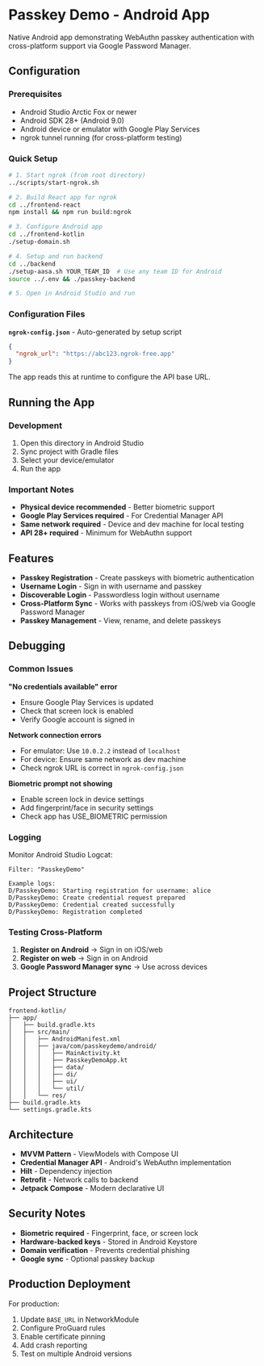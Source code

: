 # Passkey Demo - Android App

Native Android app demonstrating WebAuthn passkey authentication with cross-platform support via Google Password Manager.

## Configuration

### Prerequisites
- Android Studio Arctic Fox or newer
- Android SDK 28+ (Android 9.0)
- Android device or emulator with Google Play Services
- ngrok tunnel running (for cross-platform testing)

### Quick Setup

```bash
# 1. Start ngrok (from root directory)
../scripts/start-ngrok.sh

# 2. Build React app for ngrok
cd ../frontend-react
npm install && npm run build:ngrok

# 3. Configure Android app
cd ../frontend-kotlin
./setup-domain.sh

# 4. Setup and run backend
cd ../backend
./setup-aasa.sh YOUR_TEAM_ID  # Use any team ID for Android
source ../.env && ./passkey-backend

# 5. Open in Android Studio and run
```

### Configuration Files

**`ngrok-config.json`** - Auto-generated by setup script
```json
{
  "ngrok_url": "https://abc123.ngrok-free.app"
}
```

The app reads this at runtime to configure the API base URL.

## Running the App

### Development
1. Open this directory in Android Studio
2. Sync project with Gradle files
3. Select your device/emulator
4. Run the app

### Important Notes
- **Physical device recommended** - Better biometric support
- **Google Play Services required** - For Credential Manager API
- **Same network required** - Device and dev machine for local testing
- **API 28+ required** - Minimum for WebAuthn support

## Features

- **Passkey Registration** - Create passkeys with biometric authentication
- **Username Login** - Sign in with username and passkey
- **Discoverable Login** - Passwordless login without username
- **Cross-Platform Sync** - Works with passkeys from iOS/web via Google Password Manager
- **Passkey Management** - View, rename, and delete passkeys

## Debugging

### Common Issues

**"No credentials available" error**
- Ensure Google Play Services is updated
- Check that screen lock is enabled
- Verify Google account is signed in

**Network connection errors**
- For emulator: Use `10.0.2.2` instead of `localhost`
- For device: Ensure same network as dev machine
- Check ngrok URL is correct in `ngrok-config.json`

**Biometric prompt not showing**
- Enable screen lock in device settings
- Add fingerprint/face in security settings
- Check app has USE_BIOMETRIC permission

### Logging

Monitor Android Studio Logcat:
```
Filter: "PasskeyDemo"

Example logs:
D/PasskeyDemo: Starting registration for username: alice
D/PasskeyDemo: Create credential request prepared
D/PasskeyDemo: Credential created successfully
D/PasskeyDemo: Registration completed
```

### Testing Cross-Platform

1. **Register on Android** → Sign in on iOS/web
2. **Register on web** → Sign in on Android
3. **Google Password Manager sync** → Use across devices

## Project Structure

```
frontend-kotlin/
├── app/
│   ├── build.gradle.kts
│   ├── src/main/
│   │   ├── AndroidManifest.xml
│   │   ├── java/com/passkeydemo/android/
│   │   │   ├── MainActivity.kt
│   │   │   ├── PasskeyDemoApp.kt
│   │   │   ├── data/
│   │   │   ├── di/
│   │   │   ├── ui/
│   │   │   └── util/
│   │   └── res/
├── build.gradle.kts
└── settings.gradle.kts
```

## Architecture

- **MVVM Pattern** - ViewModels with Compose UI
- **Credential Manager API** - Android's WebAuthn implementation
- **Hilt** - Dependency injection
- **Retrofit** - Network calls to backend
- **Jetpack Compose** - Modern declarative UI

## Security Notes

- **Biometric required** - Fingerprint, face, or screen lock
- **Hardware-backed keys** - Stored in Android Keystore
- **Domain verification** - Prevents credential phishing
- **Google sync** - Optional passkey backup

## Production Deployment

For production:
1. Update `BASE_URL` in NetworkModule
2. Configure ProGuard rules
3. Enable certificate pinning
4. Add crash reporting
5. Test on multiple Android versions